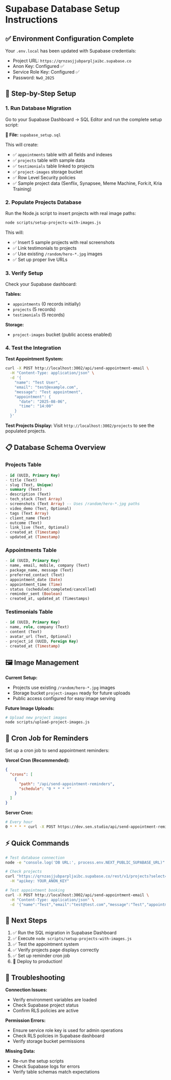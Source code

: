 # Supabase Database Setup Instructions

## ✅ Environment Configuration Complete
Your `.env.local` has been updated with Supabase credentials:
- Project URL: `https://qrnzasjjubparpljaibc.supabase.co`
- Anon Key: Configured ✅
- Service Role Key: Configured ✅
- Password: `NwO_2025`

## 🚀 Step-by-Step Setup

### 1. Run Database Migration
Go to your Supabase Dashboard → SQL Editor and run the complete setup script:

**📁 File:** `supabase_setup.sql`

This will create:
- ✅ `appointments` table with all fields and indexes
- ✅ `projects` table with sample data
- ✅ `testimonials` table linked to projects  
- ✅ `project-images` storage bucket
- ✅ Row Level Security policies
- ✅ Sample project data (Senflix, Synapsee, Meme Machine, Fork:it, Kria Training)

### 2. Populate Projects Database
Run the Node.js script to insert projects with real image paths:

```bash
node scripts/setup-projects-with-images.js
```

This will:
- ✅ Insert 5 sample projects with real screenshots
- ✅ Link testimonials to projects
- ✅ Use existing `/random/hero-*.jpg` images
- ✅ Set up proper live URLs

### 3. Verify Setup
Check your Supabase dashboard:

**Tables:**
- `appointments` (0 records initially)
- `projects` (5 records)
- `testimonials` (5 records)

**Storage:**
- `project-images` bucket (public access enabled)

### 4. Test the Integration

**Test Appointment System:**
```bash
curl -X POST http://localhost:3002/api/send-appointment-email \
  -H "Content-Type: application/json" \
  -d '{
    "name": "Test User",
    "email": "test@example.com",
    "message": "Test appointment",
    "appointment": {
      "date": "2025-08-06",
      "time": "14:00"
    }
  }'
```

**Test Projects Display:**
Visit `http://localhost:3002/projects` to see the populated projects.

## 📋 Database Schema Overview

### Projects Table
```sql
- id (UUID, Primary Key)
- title (Text)
- slug (Text, Unique)
- summary (Text)
- description (Text)
- tech_stack (Text Array)
- screenshots (Text Array) -- Uses /random/hero-*.jpg paths
- video_demo (Text, Optional)
- tags (Text Array)
- client_name (Text)
- outcome (Text)
- link_live (Text, Optional)
- created_at (Timestamp)
- updated_at (Timestamp)
```

### Appointments Table
```sql
- id (UUID, Primary Key)
- name, email, mobile, company (Text)
- package_name, message (Text)
- preferred_contact (Text)
- appointment_date (Date)
- appointment_time (Time)
- status (scheduled/completed/cancelled)
- reminder_sent (Boolean)
- created_at, updated_at (Timestamps)
```

### Testimonials Table
```sql
- id (UUID, Primary Key)
- name, role, company (Text)
- content (Text)
- avatar_url (Text, Optional)
- project_id (UUID, Foreign Key)
- created_at (Timestamp)
```

## 🖼️ Image Management

**Current Setup:**
- Projects use existing `/random/hero-*.jpg` images
- Storage bucket `project-images` ready for future uploads
- Public access configured for easy image serving

**Future Image Uploads:**
```bash
# Upload new project images
node scripts/upload-project-images.js
```

## 🔄 Cron Job for Reminders

Set up a cron job to send appointment reminders:

**Vercel Cron (Recommended):**
```json
{
  "crons": [
    {
      "path": "/api/send-appointment-reminders",
      "schedule": "0 * * * *"
    }
  ]
}
```

**Server Cron:**
```bash
# Every hour
0 * * * * curl -X POST https://dev.sen.studio/api/send-appointment-reminders
```

## ⚡ Quick Commands

```bash
# Test database connection
node -e "console.log('DB URL:', process.env.NEXT_PUBLIC_SUPABASE_URL)"

# Check projects
curl "https://qrnzasjjubparpljaibc.supabase.co/rest/v1/projects?select=title,slug" \
  -H "apikey: YOUR_ANON_KEY"

# Test appointment booking
curl -X POST http://localhost:3002/api/send-appointment-email \
  -H "Content-Type: application/json" \
  -d '{"name":"Test","email":"test@test.com","message":"Test","appointment":{"date":"2025-08-06","time":"14:00"}}'
```

## 🎯 Next Steps

1. ✅ Run the SQL migration in Supabase Dashboard
2. ✅ Execute `node scripts/setup-projects-with-images.js`
3. ✅ Test the appointment system
4. ✅ Verify projects page displays correctly
5. ✅ Set up reminder cron job
6. 🚀 Deploy to production!

## 🔧 Troubleshooting

**Connection Issues:**
- Verify environment variables are loaded
- Check Supabase project status
- Confirm RLS policies are active

**Permission Errors:**
- Ensure service role key is used for admin operations
- Check RLS policies in Supabase dashboard
- Verify storage bucket permissions

**Missing Data:**
- Re-run the setup scripts
- Check Supabase logs for errors
- Verify table schemas match expectations